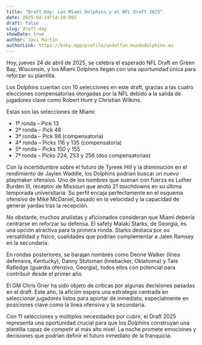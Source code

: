 ```yaml
---
title: "Draft Day: Los Miami Dolphins y el NFL Draft 2025"
date: 2025-04-24T14:10:00Z
draft: false
slug: draft-day
showDate: true
author: Javi Martín
authorLink: https://bsky.app/profile/undolfan.mundodolphins.es
---
```


Hoy, jueves 24 de abril de 2025, se celebra el esperado NFL Draft en Green Bay, Wisconsin, y los Miami Dolphins llegan con una oportunidad única para reforzar su plantilla.

Los Dolphins cuentan con 10 selecciones en este draft, gracias a las cuatro elecciones compensatorias otorgadas por la NFL debido a la salida de jugadores clave como Robert Hunt y Christian Wilkins.

Estas son las selecciones de Miami: 

* 1ª ronda – Pick 13
* 2ª ronda – Pick 48
* 3ª ronda – Pick 98 (compensatoria)
* 4ª ronda – Picks 116 y 135 (compensatoria)
* 5ª ronda – Picks 150 y 155
* 7ª ronda – Picks 224, 253 y 256 (dos compensatorias)

Con la incertidumbre sobre el futuro de Tyreek Hill y la disminución en el rendimiento de Jaylen Waddle, los Dolphins podrían buscar un nuevo playmaker ofensivo. Uno de los nombres que suenan con fuerza es Luther Burden III, receptor de Missouri que anotó 21 touchdowns en su última temporada universitaria. Su perfil encaja perfectamente en el esquema ofensivo de Mike McDaniel, basado en la velocidad y la capacidad de generar yardas tras la recepción.

No obstante, muchos analistas y aficionados consideran que Miami debería centrarse en reforzar su defensa. El safety Malaki Starks, de Georgia, es una opción atractiva para la primera ronda. Starks destaca por su versatilidad y físico, cualidades que podrían complementar a Jalen Ramsey en la secundaria.

En rondas posteriores, se barajan nombres como Deone Walker (línea defensiva, Kentucky), Danny Stutsman (linebacker, Oklahoma) y Tate Ratledge (guardia ofensivo, Georgia), todos ellos con potencial para contribuir desde el primer año.

El GM Chris Grier ha sido objeto de críticas por algunas decisiones pasadas en el draft. Este año, la afición espera una estrategia centrada en seleccionar jugadores listos para aportar de inmediato, especialmente en posiciones clave como la línea ofensiva y la secundaria.

Con 11 selecciones y múltiples necesidades por cubrir, el Draft 2025 representa una oportunidad crucial para que los Dolphins construyan una plantilla capaz de competir al más alto nivel. La noche promete emociones y decisiones que podrían definir el futuro inmediato de la franquicia.
